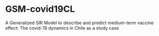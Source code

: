 # GSM-covid19CL
 A Generalized SIR Model to describe and predict medium-term vaccine effect: The covid-19 dynamics in Chile as a study case
